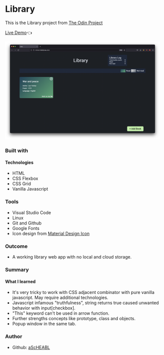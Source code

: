 # Library <br>

This is the Library project from [The Odin Project](https://www.theodinproject.com/lessons/node-path-javascript-library) <br>

[Live Demo](https://ascheabl.github.io/Library/)👈 <br>

![Screenshot of the live demo](./src/images/Screen%20Shot%202022-07-27%20at%203.56.11%20AM.png) <br>

### Built with <br>

#### Technologies <br>

- HTML <br>
- CSS Flexbox <br>
- CSS Grid <br>
- Vanilla Javascript <br>

### Tools <br>

- Visual Studio Code <br>
- Linux <br>
- Git and Github <br>
- Google Fonts <br>
- Icon design from [Material Design Icon](https://materialdesignicons.com/) <br>

### Outcome <br>

- A working library web app with no local and cloud storage. <br>

### Summary <br>

#### What I learned <br>

- It's very tricky to work with CSS adjacent combinator with pure vanilla javascript. May require additional technologies. <br>
- Javascript infamous "truthfulness", string returns true caused unwanted behavior with input\[checkbox\]. <br>
- "This" keyword can't be used in arrow function. <br>
- Further strengths concepts like prototype, class and objects. <br>
- Popup window in the same tab. <br>

### Author <br>

- Github: [aScHEABL](https://github.com/aScHEABL)
